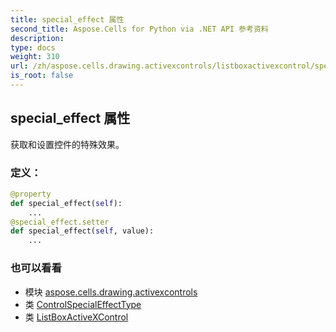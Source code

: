 ```yaml
---
title: special_effect 属性
second_title: Aspose.Cells for Python via .NET API 参考资料
description:
type: docs
weight: 310
url: /zh/aspose.cells.drawing.activexcontrols/listboxactivexcontrol/special_effect/
is_root: false
---
```

## special_effect 属性

获取和设置控件的特殊效果。
### 定义：
```python
@property
def special_effect(self):
    ...
@special_effect.setter
def special_effect(self, value):
    ...
```

### 也可以看看
* 模块 [aspose.cells.drawing.activexcontrols](../../)
* 类 [ControlSpecialEffectType](/cells/python-net/zh/aspose.cells.drawing.activexcontrols/controlspecialeffecttype)
* 类 [ListBoxActiveXControl](/cells/python-net/zh/aspose.cells.drawing.activexcontrols/listboxactivexcontrol)
